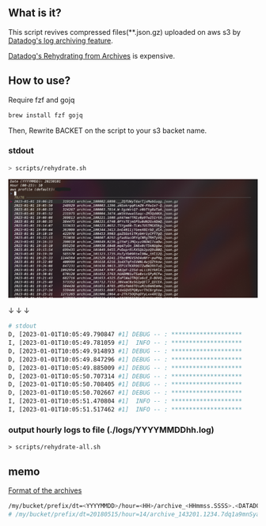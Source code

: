 ## What is it?


This script revives compressed files(**.json.gz) uploaded on aws s3 by [Datadog's log archiving feature](https://docs.datadoghq.com/logs/log_configuration/archives/?tab=awss3).

[Datadog's Rehydrating from Archives](https://docs.datadoghq.com/logs/log_configuration/rehydrating/?tab=awss3) is expensive.


## How to use?

Require fzf and gojq

```sh
brew install fzf gojq
```

Then, Rewrite BACKET on the script to your s3 backet name.


### stdout

```sh
> scripts/rehydrate.sh
```

![rehydrate1](public/rehydrate1.png)

↓ ↓ ↓

```sh
# stdout 
D, [2023-01-01T10:05:49.790847 #1] DEBUG -- : ********************
I, [2023-01-01T10:05:49.781059 #1]  INFO -- : ********************
D, [2023-01-01T10:05:49.914893 #1] DEBUG -- : ********************
D, [2023-01-01T10:05:49.847296 #1] DEBUG -- : ********************
D, [2023-01-01T10:05:49.885009 #1] DEBUG -- : ********************
D, [2023-01-01T10:05:50.707314 #1] DEBUG -- : ********************
D, [2023-01-01T10:05:50.708405 #1] DEBUG -- : ********************
D, [2023-01-01T10:05:50.702667 #1] DEBUG -- : ********************
I, [2023-01-01T10:05:51.470804 #1]  INFO -- : ********************
I, [2023-01-01T10:05:51.517462 #1]  INFO -- : ********************
```

### output hourly logs to file (./logs/YYYYMMDDhh.log)

```
> scripts/rehydrate-all.sh
```

## memo


[Format of the archives](https://docs.datadoghq.com/logs/log_configuration/archives/?tab=awss3#format-of-the-archives)

```sh
/my/bucket/prefix/dt=<YYYYMMDD>/hour=<HH>/archive_<HHmmss.SSSS>.<DATADOG_ID>.json.gz
# /my/bucket/prefix/dt=20180515/hour=14/archive_143201.1234.7dq1a9mnSya3bFotoErfxl.json.gz
```
